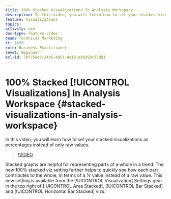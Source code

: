 ```yaml
---
title: 100% Stacked Visualizations In Analysis Workspace
description: In this video, you will learn how to set your stacked visualizations as percentages instead of only raw values.
feature: Visualizations
topics: 
activity: use
doc-type: feature video
team: Technical Marketing
kt: 1670
role: Business Practitioner
level: Beginner
exl-id: 7b775e43-2495-4851-8e16-ab6d93c75dd1
---
```

# 100% Stacked [!UICONTROL Visualizations] In Analysis Workspace {#stacked-visualizations-in-analysis-workspace}

In this video, you will learn how to set your stacked visualizations as percentages instead of only raw values.

>[!VIDEO](https://video.tv.adobe.com/v/23131/?quality=12)

Stacked graphs are helpful for representing parts of a whole in a trend. The new 100% stacked viz setting further helps to quickly see how each part contributes to the whole, in terms of a % value instead of a raw value. This new setting is available from the [!UICONTROL Visualization] Settings gear in the top right of [!UICONTROL Area Stacked], [!UICONTROL Bar Stacked] and [!UICONTROL Horizontal Bar Stacked] vizs.
